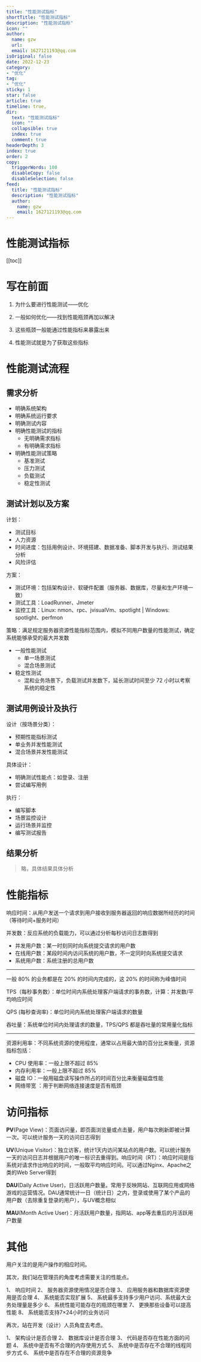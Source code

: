 ```yaml
---
title: "性能测试指标"
shortTitle: "性能测试指标"
description: "性能测试指标"
icon: ""
author: 
  name: gzw
  url: 
  email: 1627121193@qq.com
isOriginal: false
date: 2022-12-23
category: 
- "优化"
tag:
- "优化"
sticky: 1
star: false
article: true
timeline: true,
dir:
  text: "性能测试指标"
  icon: ""
  collapsible: true
  index: true
  comment: true
headerDepth: 3
index: true
order: 2
copy:
  triggerWords: 100
  disableCopy: false
  disableSelection: false
feed:
  title: "性能测试指标"
  description: "性能测试指标"
  author:
    name: gzw
    email: 1627121193@qq.com
---
```





# 性能测试指标

[[toc]]


# 写在前面

1. 为什么要进行性能测试——优化

2. 一般如何优化——找到性能瓶颈再加以解决
3. 这些瓶颈一般能通过性能指标来暴露出来
4. 性能测试就是为了获取这些指标



# 性能测试流程

## 需求分析

- 明确系统架构
- 明确系统运行要求
- 明确测试内容
- 明确性能测试的指标
  - 无明确需求指标
  - 有明确需求指标
- 明确性能测试策略
  - 基准测试
  - 压力测试
  - 负载测试
  - 稳定性测试



## 测试计划以及方案

计划：

- 测试目标
- 人力资源
- 时间进度：包括用例设计、环境搭建、数据准备、脚本开发与执行、测试结果分析
- 风险评估

方案：

- 测试环境：包括架构设计、软硬件配置（服务器、数据库，尽量和生产环境一致）
- 测试工具：LoadRunner、Jmeter
- 监控工具：Linux: nmon、rpc、jvisualVm、spotlight | Windows: spotlight、perfmon

策略：满足规定服务器资源性能指标范围内，模拟不同用户数量的性能测试，确定系统能够承受的最大并发数

- 一般性能测试
  - 单一场景测试
  - 混合场景测试
- 稳定性测试
  - 混和业务场景下，负载测试并发数下，延长测试时间至少 72 小时以考察系统的稳定性



## 测试用例设计及执行

设计（按场景分类）：

- 预期性能指标测试
- 单业务并发性能测试
- 混合场景并发性能测试

具体设计：

- 明确测试性能点：如登录、注册
- 尝试编写用例

执行：

- 编写脚本
- 场景监控设计
- 运行场景并监控
- 编写测试报告



## 结果分析

> 略，具体结果具体分析





# 性能指标

响应时间：从用户发送一个请求到用户接收到服务器返回的响应数据所经历的时间（等待时间+服务时间）

并发数：反应系统的负载能力，可以通过分析每秒访问日志数得到

- 并发用户数：某一时刻同时向系统提交请求的用户数
- 在线用户数：某段时间内访问系统的用户数，不一定同时向系统提交请求
- 系统用户数：系统注册的总用户数

---

一般 80% 的业务都是在 20% 的时间内完成的，这 20% 的时间称为峰值时间

TPS（每秒事务数）：单位时间内系统处理客户端请求的事务数，计算：并发数/平均响应时间

QPS (每秒查询率)：单位时间内系统处理客户端请求的数量

吞吐量：系统单位时间内处理请求的数量，TPS/QPS 都是吞吐量的常用量化指标

---

资源利用率：不同系统资源的使用程度，通常以占用最大值的百分比来衡量，资源指标包括：

- CPU 使用率：一般上限不超过 85%
- 内存利用率：一般上限不超过 85%
- 磁盘 IO：一般用磁盘读写操作所占的时间百分比来衡量磁盘性能
- 网络带宽 ：用于判断网络连接速度是否有瓶颈





# 访问指标

**PV**(Page View)：页面访问量，即页面浏览量或点击量，用户每次刷新即被计算一次。可以统计服务一天的访问日志得到

**UV**(Unique Visitor)：独立访客，统计1天内访问某站点的用户数。可以统计服务一天的访问日志并根据用户的唯一标识去重得到。响应时间（RT）：响应时间是指系统对请求作出响应的时间，一般取平均响应时间。可以通过Nginx、Apache之类的Web Server得到

**DAU**(Daily Active User)，日活跃用户数量。常用于反映网站、互联网应用或网络游戏的运营情况。DAU通常统计一日（统计日）之内，登录或使用了某个产品的用户数（去除重复登录的用户），与UV概念相似

**MAU**(Month Active User)：月活跃用户数量，指网站、app等去重后的月活跃用户数量





# 其他

用户关注的是用户操作的相应时间。

其次，我们站在管理员的角度考虑需要关注的性能点。

1、 响应时间
2、 服务器资源使用情况是否合理
3、 应用服务器和数据库资源使用是否合理
4、 系统能否实现扩展
5、 系统最多支持多少用户访问、系统最大业务处理量是多少
6、 系统性能可能存在的瓶颈在哪里
7、 更换那些设备可以提高性能
8、 系统能否支持7×24小时的业务访问

再次，站在开发（设计）人员角度去考虑。

1、 架构设计是否合理
2、 数据库设计是否合理
3、 代码是否存在性能方面的问题
4、 系统中是否有不合理的内存使用方式
5、 系统中是否存在不合理的线程同步方式
6、 系统中是否存在不合理的资源竞争